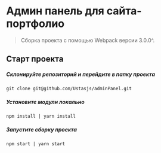 # Админ панель для сайта-портфолио

> Сборка проекта с помощью Webpack версии 3.0.0^.

## Старт проекта

##### Склонируйте репозиторий и перейдите в папку проекта

```
git clone git@github.com/Ustasjs/adminPanel.git
```

##### Установите модули локально

```
npm install | yarn install
```

##### Запустите сборку проекта

```
npm start | yarn start
```
